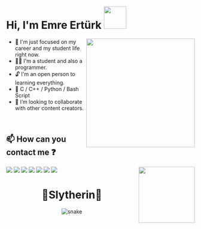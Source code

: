 # Hi, I'm Emre Ertürk <img src="https://media.giphy.com/media/3o7aD7X7C5pi5BMMp2/giphy.gif" width="60px" />

<img align="right" height="290" src="https://media.giphy.com/media/qP9vDssrCygE4shR8E/giphy.gif" />

- :robot: I'm just focused on my career and my student life right now.
- :man_technologist:  I'm a student and also a programmer.
- :unlock:   I'm an open person to learning everything.
- :pencil:  C / C++ / Python / Bash Script
- :beers:  I’m looking to collaborate with other content creators.

<br/>

## :mailbox: How can you contact me :question:  
[<img src="https://img.icons8.com/bubbles/50/000000/gmail.png"/>](mailto:erturktalhaemre@hotmail.com)
[<img src="https://img.icons8.com/bubbles/50/000000/linkedin.png"/>](https://www.linkedin.com/in/ewreerturk/)
[<img src="https://img.icons8.com/bubbles/50/000000/github.png">](https://github.com/ewreerturk)
[<img src="https://img.icons8.com/bubbles/50/000000/twitter.png"/>](https://twitter.com/ewreerturk)
[<img src="https://img.icons8.com/bubbles/50/000000/instagram-new.png"/>](https://instagram.com/ewreerturk)
[<img src="https://img.icons8.com/bubbles/50/000000/spotify.png"/>](https://open.spotify.com/user/ewreerturk)
[<img src="https://img.icons8.com/bubbles/50/000000/discord-logo.png"/>](https://discord.gg/XwrthUtV)
<img align="right" height="150" src="https://media.giphy.com/media/L2xMiAQA8sa19ln8PG/giphy.gif" />


<img align="right" src="https://media.giphy.com/media/se6QSoA9i3SnuqOBrm/giphy.gif" width="15" />

<h1 align = 'Center'>🐍Slytherin🐍</h1>
<p align="center">
  <img src="https://github.com/rock12231/rock12231/blob/output/github-contribution-grid-snake.svg" alt="snake"></center>
</p>

